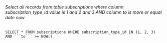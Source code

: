 ###### Select all records from table *subscriptions* where column *subscription_type_id* value is 1 and 2 and 3 AND column *to* is more or equal date now

`SELECT * FROM subscriptions WHERE subscription_type_id IN (1, 2, 3) AND ```to``` >= NOW()`

